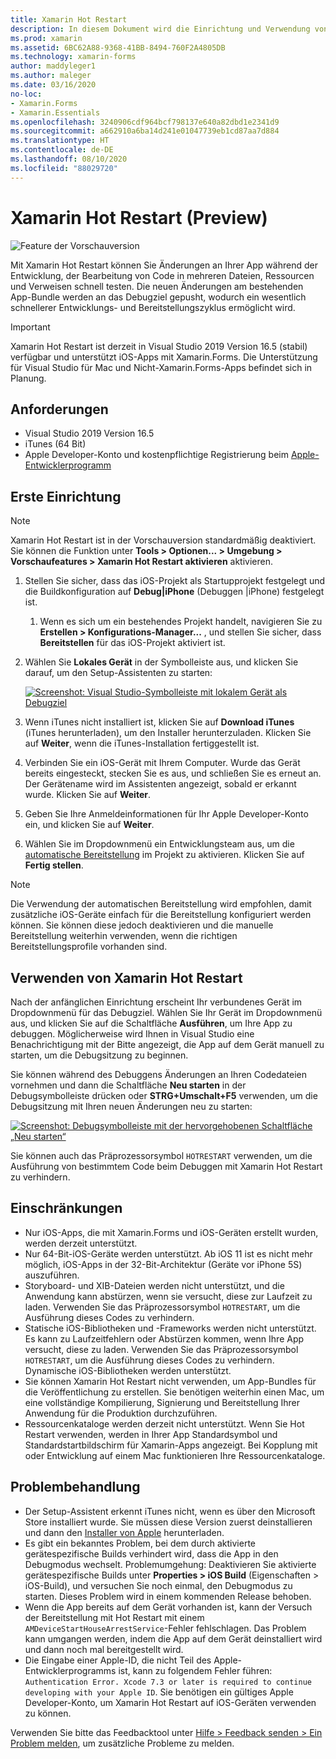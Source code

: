 ```yaml
---
title: Xamarin Hot Restart
description: In diesem Dokument wird die Einrichtung und Verwendung von Xamarin Hot Restart zum Debuggen einer iOS-App beschrieben.
ms.prod: xamarin
ms.assetid: 6BC62A88-9368-41BB-8494-760F2A4805DB
ms.technology: xamarin-forms
author: maddyleger1
ms.author: maleger
ms.date: 03/16/2020
no-loc:
- Xamarin.Forms
- Xamarin.Essentials
ms.openlocfilehash: 3240906cdf964bcf798137e640a82dbd1e2341d9
ms.sourcegitcommit: a662910a6ba14d241e01047739eb1cd87aa7d884
ms.translationtype: HT
ms.contentlocale: de-DE
ms.lasthandoff: 08/10/2020
ms.locfileid: "88029720"
---
```

# <a name="xamarin-hot-restart-preview"></a>Xamarin Hot Restart (Preview)

![Feature der Vorschauversion](~/media/shared/preview.png)

Mit Xamarin Hot Restart können Sie Änderungen an Ihrer App während der Entwicklung, der Bearbeitung von Code in mehreren Dateien, Ressourcen und Verweisen schnell testen. Die neuen Änderungen am bestehenden App-Bundle werden an das Debugziel gepusht, wodurch ein wesentlich schnellerer Entwicklungs- und Bereitstellungszyklus ermöglicht wird.

> [!IMPORTANT]
> Xamarin Hot Restart ist derzeit in Visual Studio 2019 Version 16.5 (stabil) verfügbar und unterstützt iOS-Apps mit Xamarin.Forms. Die Unterstützung für Visual Studio für Mac und Nicht-Xamarin.Forms-Apps befindet sich in Planung.

## <a name="requirements"></a>Anforderungen

- Visual Studio 2019 Version 16.5
- iTunes (64 Bit)
- Apple Developer-Konto und kostenpflichtige Registrierung beim [Apple-Entwicklerprogramm](https://developer.apple.com/programs)


## <a name="initial-setup"></a>Erste Einrichtung

> [!NOTE]
> Xamarin Hot Restart ist in der Vorschauversion standardmäßig deaktiviert. Sie können die Funktion unter **Tools > Optionen... > Umgebung > Vorschaufeatures > Xamarin Hot Restart aktivieren** aktivieren.

1. Stellen Sie sicher, dass das iOS-Projekt als Startupprojekt festgelegt und die Buildkonfiguration auf **Debug|iPhone** (Debuggen |iPhone) festgelegt ist.

   1. Wenn es sich um ein bestehendes Projekt handelt, navigieren Sie zu **Erstellen > Konfigurations-Manager...** , und stellen Sie sicher, dass **Bereitstellen** für das iOS-Projekt aktiviert ist.

2. Wählen Sie **Lokales Gerät** in der Symbolleiste aus, und klicken Sie darauf, um den Setup-Assistenten zu starten:

    [![Screenshot: Visual Studio-Symbolleiste mit lokalem Gerät als Debugziel](hot-restart-images/toolbar.png)](hot-restart-images/toolbar.png)

3. Wenn iTunes nicht installiert ist, klicken Sie auf **Download iTunes** (iTunes herunterladen), um den Installer herunterzuladen. Klicken Sie auf **Weiter**, wenn die iTunes-Installation fertiggestellt ist.

4. Verbinden Sie ein iOS-Gerät mit Ihrem Computer. Wurde das Gerät bereits eingesteckt, stecken Sie es aus, und schließen Sie es erneut an. Der Gerätename wird im Assistenten angezeigt, sobald er erkannt wurde. Klicken Sie auf **Weiter**.

5. Geben Sie Ihre Anmeldeinformationen für Ihr Apple Developer-Konto ein, und klicken Sie auf **Weiter**.

6. Wählen Sie im Dropdownmenü ein Entwicklungsteam aus, um die [automatische Bereitstellung](~/ios/get-started/installation/device-provisioning/automatic-provisioning.md) im Projekt zu aktivieren. Klicken Sie auf **Fertig stellen**.

> [!NOTE]
> Die Verwendung der automatischen Bereitstellung wird empfohlen, damit zusätzliche iOS-Geräte einfach für die Bereitstellung konfiguriert werden können. Sie können diese jedoch deaktivieren und die manuelle Bereitstellung weiterhin verwenden, wenn die richtigen Bereitstellungsprofile vorhanden sind.

## <a name="use-xamarin-hot-restart"></a>Verwenden von Xamarin Hot Restart
Nach der anfänglichen Einrichtung erscheint Ihr verbundenes Gerät im Dropdownmenü für das Debugziel. Wählen Sie Ihr Gerät im Dropdownmenü aus, und klicken Sie auf die Schaltfläche **Ausführen**, um Ihre App zu debuggen. Möglicherweise wird Ihnen in Visual Studio eine Benachrichtigung mit der Bitte angezeigt, die App auf dem Gerät manuell zu starten, um die Debugsitzung zu beginnen.

Sie können während des Debuggens Änderungen an Ihren Codedateien vornehmen und dann die Schaltfläche **Neu starten** in der Debugsymbolleiste drücken oder **STRG+Umschalt+F5** verwenden, um die Debugsitzung mit Ihren neuen Änderungen neu zu starten:

[![Screenshot: Debugsymbolleiste mit der hervorgehobenen Schaltfläche „Neu starten“](hot-restart-images/restart.png)](hot-restart-images/toolbar.png)

Sie können auch das Präprozessorsymbol `HOTRESTART` verwenden, um die Ausführung von bestimmtem Code beim Debuggen mit Xamarin Hot Restart zu verhindern.

## <a name="limitations"></a>Einschränkungen

- Nur iOS-Apps, die mit Xamarin.Forms und iOS-Geräten erstellt wurden, werden derzeit unterstützt.
- Nur 64-Bit-iOS-Geräte werden unterstützt. Ab iOS 11 ist es nicht mehr möglich, iOS-Apps in der 32-Bit-Architektur (Geräte vor iPhone 5S) auszuführen.
- Storyboard- und XIB-Dateien werden nicht unterstützt, und die Anwendung kann abstürzen, wenn sie versucht, diese zur Laufzeit zu laden. Verwenden Sie das Präprozessorsymbol `HOTRESTART`, um die Ausführung dieses Codes zu verhindern.
- Statische iOS-Bibliotheken und -Frameworks werden nicht unterstützt. Es kann zu Laufzeitfehlern oder Abstürzen kommen, wenn Ihre App versucht, diese zu laden. Verwenden Sie das Präprozessorsymbol `HOTRESTART`, um die Ausführung dieses Codes zu verhindern. Dynamische iOS-Bibliotheken werden unterstützt.
- Sie können Xamarin Hot Restart nicht verwenden, um App-Bundles für die Veröffentlichung zu erstellen. Sie benötigen weiterhin einen Mac, um eine vollständige Kompilierung, Signierung und Bereitstellung Ihrer Anwendung für die Produktion durchzuführen.
- Ressourcenkataloge werden derzeit nicht unterstützt. Wenn Sie Hot Restart verwenden, werden in Ihrer App Standardsymbol und Standardstartbildschirm für Xamarin-Apps angezeigt. Bei Kopplung mit oder Entwicklung auf einem Mac funktionieren Ihre Ressourcenkataloge.

## <a name="troubleshoot"></a>Problembehandlung

- Der Setup-Assistent erkennt iTunes nicht, wenn es über den Microsoft Store installiert wurde. Sie müssen diese Version zuerst deinstallieren und dann den [Installer von Apple](https://go.microsoft.com/fwlink/?linkid=2101014) herunterladen.
- Es gibt ein bekanntes Problem, bei dem durch aktivierte gerätespezifische Builds verhindert wird, dass die App in den Debugmodus wechselt. Problemumgehung: Deaktivieren Sie aktivierte gerätespezifische Builds unter **Properties > iOS Build** (Eigenschaften > iOS-Build), und versuchen Sie noch einmal, den Debugmodus zu starten. Dieses Problem wird in einem kommenden Release behoben.
- Wenn die App bereits auf dem Gerät vorhanden ist, kann der Versuch der Bereitstellung mit Hot Restart mit einem `AMDeviceStartHouseArrestService`-Fehler fehlschlagen. Das Problem kann umgangen werden, indem die App auf dem Gerät deinstalliert wird und dann noch mal bereitgestellt wird.
- Die Eingabe einer Apple-ID, die nicht Teil des Apple-Entwicklerprogramms ist, kann zu folgendem Fehler führen: `Authentication Error. Xcode 7.3 or later is required to continue developing with your Apple ID`. Sie benötigen ein gültiges Apple Developer-Konto, um Xamarin Hot Restart auf iOS-Geräten verwenden zu können. 

Verwenden Sie bitte das Feedbacktool unter [Hilfe > Feedback senden > Ein Problem melden](/visualstudio/ide/feedback-options?view=vs-2019#report-a-problem), um zusätzliche Probleme zu melden.
